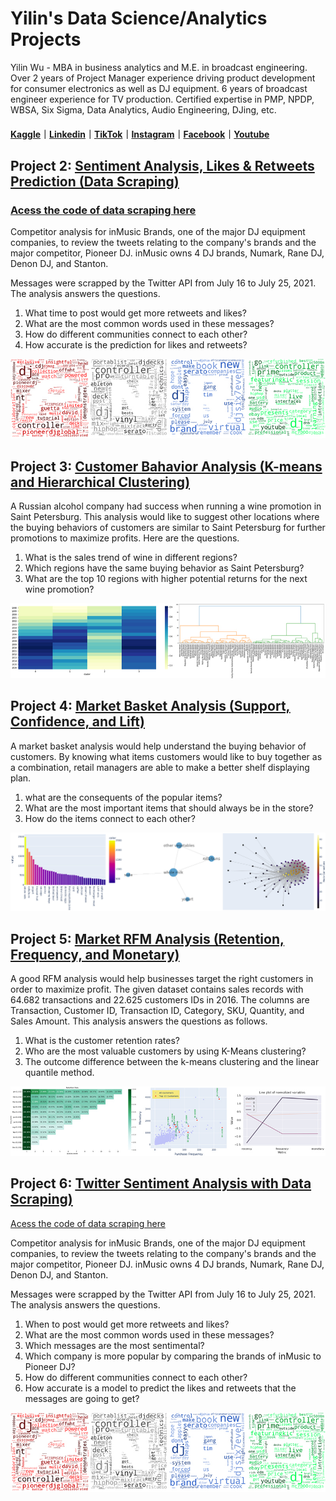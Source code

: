 # Yilin's Data Science/Analytics Projects
Yilin Wu - MBA in business analytics and M.E. in broadcast engineering. Over 2 years of Project Manager experience driving product development for consumer electronics as well as DJ equipment. 6 years of broadcast engineer experience for TV production. Certified expertise in PMP, NPDP, WBSA, Six Sigma, Data Analytics, Audio Engineering, DJing, etc.
#### [Kaggle](https://www.kaggle.com/foolwuilin)｜[Linkedin](http://www.linkedin.com/in/yilin-william-wu)｜[TikTok](http://tiktok.com/@foolwuilin/)｜[Instagram](https://www.instagram.com/foolwuilin/)｜[Facebook](https://www.facebook.com/foolwuilin)｜[Youtube](https://www.youtube.com/user/ichizero)

## Project 2: [Sentiment Analysis, Likes & Retweets Prediction (Data Scraping)](https://github.com/foolwuilin/Data_Analytics_Projects/blob/main/DJ%20Brands%20Tweets/Twitter%20Sentiment%20Analysis%20-%20Main%20Body_Github.ipynb)
### [Acess the code of data scraping here](https://github.com/foolwuilin/Data_Analytics_Projects/blob/main/DJ%20Brands%20Tweets/Twitter%20Sentiment%20Analysis%20-%20Data%20Scraping.ipynb)

Competitor analysis for inMusic Brands, one of the major DJ equipment companies, to review the tweets relating to the company's brands and the major competitor, Pioneer DJ. inMusic owns 4 DJ brands, Numark, Rane DJ, Denon DJ, and Stanton.

Messages were scrapped by the Twitter API from July 16 to July 25, 2021. The analysis answers the questions.

1. What time to post would get more retweets and likes?
2. What are the most common words used in these messages?
3. How do different communities connect to each other?
4. How accurate is the prediction for likes and retweets?

![](/images/dj_brands.jpg)

## Project 3: [Customer Bahavior Analysis (K-means and Hierarchical Clustering)](https://github.com/foolwuilin/Data_Analytics_Projects/blob/main/Customer%20Behavior%20Clustering/quantile-k-means-and-hierarchical-clustering.ipynb)

A Russian alcohol company had success when running a wine promotion in Saint Petersburg. This analysis would like to suggest other locations where the buying behaviors of customers are similar to Saint Petersburg for further promotions to maximize profits. Here are the questions.

1. What is the sales trend of wine in different regions?
2. Which regions have the same buying behavior as Saint Petersburg?
3. What are the top 10 regions with higher potential returns for the next wine promotion?

![](/images/hierarchy.jpg)

## Project 4: [Market Basket Analysis (Support, Confidence, and Lift)](https://github.com/foolwuilin/Data_Analytics_Projects/blob/main/Market%20Basket%20Analysis/market-basket-analysis-with-apriori.ipynb)

A market basket analysis would help understand the buying behavior of customers. By knowing what items customers would like to buy together as a combination, retail managers are able to make a better shelf displaying plan.

1. what are the consequents of the popular items?
2. What are the most important items that should always be in the store?
3. How do the items connect to each other?

![](/images/network.jpg)

## Project 5: [Market RFM Analysis (Retention, Frequency, and Monetary)](https://github.com/foolwuilin/Data_Analytics_Projects/blob/main/RFM%20with%20K-means/rfm-analysis-with-k-means-clustering_0810.ipynb)

A good RFM analysis would help businesses target the right customers in order to maximize profit. The given dataset contains sales records with 64.682 transactions and 22.625 customers IDs in 2016. The columns are Transaction, Customer ID, Transaction ID, Category, SKU, Quantity, and Sales Amount. This analysis answers the questions as follows.

1. What is the customer retention rates?
2. Who are the most valuable customers by using K-Means clustering?
3. The outcome difference between the k-means clustering and the linear quantile method.

![](/images/rfm.jpg)

## Project 6: [Twitter Sentiment Analysis with Data Scraping)](https://github.com/foolwuilin/Data_Analytics_Projects/blob/main/DJ%20Brands%20Tweets/Twitter%20Sentiment%20Analysis%20-%20Main%20Body_Github.ipynb)
[Acess the code of data scraping here](https://github.com/foolwuilin/Data_Analytics_Projects/blob/main/DJ%20Brands%20Tweets/Twitter%20Sentiment%20Analysis%20-%20Data%20Scraping.ipynb)

Competitor analysis for inMusic Brands, one of the major DJ equipment companies, to review the tweets relating to the company's brands and the major competitor, Pioneer DJ. inMusic owns 4 DJ brands, Numark, Rane DJ, Denon DJ, and Stanton.

Messages were scrapped by the Twitter API from July 16 to July 25, 2021. The analysis answers the questions.

1. When to post would get more retweets and likes?
2. What are the most common words used in these messages?
3. Which messages are the most sentimental?
4. Which company is more popular by comparing the brands of inMusic to Pioneer DJ?
5. How do different communities connect to each other?
6. How accurate is a model to predict the likes and retweets that the messages are going to get?

![](/images/dj_brands.jpg)
